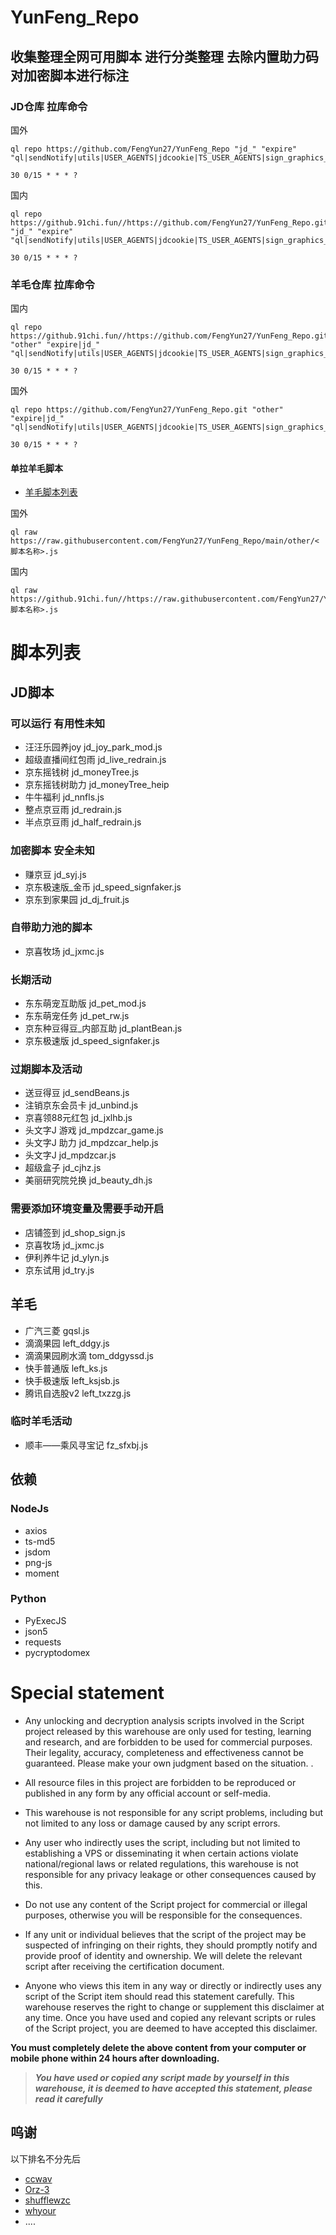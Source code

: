 # YunFeng_Repo
## 收集整理全网可用脚本 进行分类整理 去除内置助力码 对加密脚本进行标注

### JD仓库 拉库命令
国外
```shell
ql repo https://github.com/FengYun27/YunFeng_Repo "jd_" "expire" "ql|sendNotify|utils|USER_AGENTS|jdcookie|TS_USER_AGENTS|sign_graphics_validate"

30 0/15 * * * ? 
```

国内

```shell
ql repo https://github.91chi.fun//https://github.com/FengYun27/YunFeng_Repo.git "jd_" "expire" "ql|sendNotify|utils|USER_AGENTS|jdcookie|TS_USER_AGENTS|sign_graphics_validate"

30 0/15 * * * ? 
```
### 羊毛仓库 拉库命令
国内
```shell
ql repo https://github.91chi.fun//https://github.com/FengYun27/YunFeng_Repo.git "other" "expire|jd_" "ql|sendNotify|utils|USER_AGENTS|jdcookie|TS_USER_AGENTS|sign_graphics_validate"

30 0/15 * * * ? 
```
国外
```shell
ql repo https://github.com/FengYun27/YunFeng_Repo.git "other" "expire|jd_" "ql|sendNotify|utils|USER_AGENTS|jdcookie|TS_USER_AGENTS|sign_graphics_validate"

30 0/15 * * * ? 
```
#### 单拉羊毛脚本
- [羊毛脚本列表](#羊毛)

国外

```shell
ql raw https://raw.githubusercontent.com/FengYun27/YunFeng_Repo/main/other/<脚本名称>.js
```

国内

```shell
ql raw https://github.91chi.fun//https://raw.githubusercontent.com/FengYun27/YunFeng_Repo/main/other/<脚本名称>.js
```

# 脚本列表

## JD脚本

### 可以运行 有用性未知
- 汪汪乐园养joy jd_joy_park_mod.js
- 超级直播间红包雨 jd_live_redrain.js
- 京东摇钱树 jd_moneyTree.js
- 京东摇钱树助力 jd_moneyTree_heip
- 牛牛福利 jd_nnfls.js
- 整点京豆雨 jd_redrain.js
- 半点京豆雨 jd_half_redrain.js

### 加密脚本 安全未知
- 赚京豆 jd_syj.js
- 京东极速版_金币 jd_speed_signfaker.js
- 京东到家果园 jd_dj_fruit.js

### 自带助力池的脚本
- 京喜牧场 jd_jxmc.js

### 长期活动
- 东东萌宠互助版 jd_pet_mod.js
- 东东萌宠任务 jd_pet_rw.js
- 京东种豆得豆_内部互助 jd_plantBean.js
- 京东极速版 jd_speed_signfaker.js

### 过期脚本及活动
- 送豆得豆 jd_sendBeans.js
- 注销京东会员卡 jd_unbind.js
- 京喜领88元红包 jd_jxlhb.js
- 头文字J 游戏 jd_mpdzcar_game.js
- 头文字J 助力 jd_mpdzcar_help.js
- 头文字J jd_mpdzcar.js
- 超级盒子 jd_cjhz.js
- 美丽研究院兑换 jd_beauty_dh.js

### 需要添加环境变量及需要手动开启
- 店铺签到 jd_shop_sign.js
- 京喜牧场 jd_jxmc.js
- 伊利养牛记 jd_ylyn.js
- 京东试用 jd_try.js

## 羊毛
- 广汽三菱 gqsl.js
- 滴滴果园 left_ddgy.js
- 滴滴果园刷水滴 tom_ddgyssd.js
- 快手普通版 left_ks.js
- 快手极速版 left_ksjsb.js
- 腾讯自选股v2 left_txzzg.js

### 临时羊毛活动
- 顺丰——乘风寻宝记 fz_sfxbj.js

## 依赖
### NodeJs
- axios
- ts-md5
- jsdom
- png-js
- moment
### Python
- PyExecJS
- json5
- requests
- pycryptodomex

# Special statement

* Any unlocking and decryption analysis scripts involved in the Script project released by this warehouse are only used for testing, learning and research, and are forbidden to be used for commercial purposes. Their legality, accuracy, completeness and effectiveness cannot be guaranteed. Please make your own judgment based on the situation. .

* All resource files in this project are forbidden to be reproduced or published in any form by any official account or self-media.

* This warehouse is not responsible for any script problems, including but not limited to any loss or damage caused by any script errors.

* Any user who indirectly uses the script, including but not limited to establishing a VPS or disseminating it when certain actions violate national/regional laws or related regulations, this warehouse is not responsible for any privacy leakage or other consequences caused by this.

* Do not use any content of the Script project for commercial or illegal purposes, otherwise you will be responsible for the consequences.

* If any unit or individual believes that the script of the project may be suspected of infringing on their rights, they should promptly notify and provide proof of identity and ownership. We will delete the relevant script after receiving the certification document.

* Anyone who views this item in any way or directly or indirectly uses any script of the Script item should read this statement carefully. This warehouse reserves the right to change or supplement this disclaimer at any time. Once you have used and copied any relevant scripts or rules of the Script project, you are deemed to have accepted this disclaimer.

 **You must completely delete the above content from your computer or mobile phone within 24 hours after downloading.**  </br>
> ***You have used or copied any script made by yourself in this warehouse, it is deemed to have accepted this statement, please read it carefully*** 

## 呜谢

以下排名不分先后
- [ccwav](https://github.com/ccwav)
- [Orz-3](https://github.com/Orz-3)
- [shufflewzc](https://github.com/shufflewzc)
- [whyour](https://github.com/whyour)
- ....
